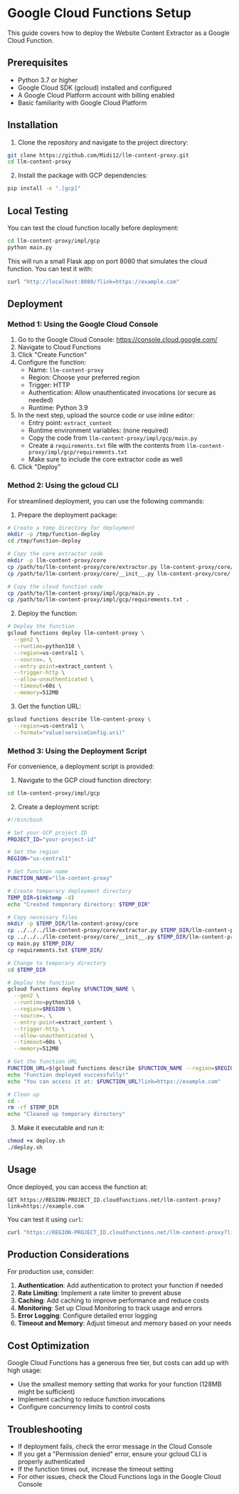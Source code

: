 # Google Cloud Functions Setup

This guide covers how to deploy the Website Content Extractor as a Google Cloud Function.

## Prerequisites

- Python 3.7 or higher
- Google Cloud SDK (gcloud) installed and configured
- A Google Cloud Platform account with billing enabled
- Basic familiarity with Google Cloud Platform

## Installation

1. Clone the repository and navigate to the project directory:

```bash
git clone https://github.com/Midi12/llm-content-proxy.git
cd llm-content-proxy
```

2. Install the package with GCP dependencies:

```bash
pip install -e ".[gcp]"
```

## Local Testing

You can test the cloud function locally before deployment:

```bash
cd llm-content-proxy/impl/gcp
python main.py
```

This will run a small Flask app on port 8080 that simulates the cloud function. You can test it with:

```bash
curl "http://localhost:8080/?link=https://example.com"
```

## Deployment

### Method 1: Using the Google Cloud Console

1. Go to the Google Cloud Console: https://console.cloud.google.com/
2. Navigate to Cloud Functions
3. Click "Create Function"
4. Configure the function:
   - Name: `llm-content-proxy`
   - Region: Choose your preferred region
   - Trigger: HTTP
   - Authentication: Allow unauthenticated invocations (or secure as needed)
   - Runtime: Python 3.9
5. In the next step, upload the source code or use inline editor:
   - Entry point: `extract_content`
   - Runtime environment variables: (none required)
   - Copy the code from `llm-content-proxy/impl/gcp/main.py`
   - Create a `requirements.txt` file with the contents from `llm-content-proxy/impl/gcp/requirements.txt`
   - Make sure to include the core extractor code as well
6. Click "Deploy"

### Method 2: Using the gcloud CLI

For streamlined deployment, you can use the following commands:

1. Prepare the deployment package:

```bash
# Create a temp directory for deployment
mkdir -p /tmp/function-deploy
cd /tmp/function-deploy

# Copy the core extractor code
mkdir -p llm-content-proxy/core
cp /path/to/llm-content-proxy/core/extractor.py llm-content-proxy/core/
cp /path/to/llm-content-proxy/core/__init__.py llm-content-proxy/core/

# Copy the cloud function code
cp /path/to/llm-content-proxy/impl/gcp/main.py .
cp /path/to/llm-content-proxy/impl/gcp/requirements.txt .
```

2. Deploy the function:

```bash
# Deploy the function
gcloud functions deploy llm-content-proxy \
  --gen2 \
  --runtime=python310 \
  --region=us-central1 \
  --source=. \
  --entry-point=extract_content \
  --trigger-http \
  --allow-unauthenticated \
  --timeout=60s \
  --memory=512MB
```

3. Get the function URL:

```bash
gcloud functions describe llm-content-proxy \
  --region=us-central1 \
  --format="value(serviceConfig.uri)"
```

### Method 3: Using the Deployment Script

For convenience, a deployment script is provided:

1. Navigate to the GCP cloud function directory:

```bash
cd llm-content-proxy/impl/gcp
```

2. Create a deployment script:

```bash
#!/bin/bash

# Set your GCP project ID
PROJECT_ID="your-project-id"

# Set the region
REGION="us-central1"

# Set function name
FUNCTION_NAME="llm-content-proxy"

# Create temporary deployment directory
TEMP_DIR=$(mktemp -d)
echo "Created temporary directory: $TEMP_DIR"

# Copy necessary files
mkdir -p $TEMP_DIR/llm-content-proxy/core
cp ../../../llm-content-proxy/core/extractor.py $TEMP_DIR/llm-content-proxy/core/
cp ../../../llm-content-proxy/core/__init__.py $TEMP_DIR/llm-content-proxy/core/
cp main.py $TEMP_DIR/
cp requirements.txt $TEMP_DIR/

# Change to temporary directory
cd $TEMP_DIR

# Deploy the function
gcloud functions deploy $FUNCTION_NAME \
  --gen2 \
  --runtime=python310 \
  --region=$REGION \
  --source=. \
  --entry-point=extract_content \
  --trigger-http \
  --allow-unauthenticated \
  --timeout=60s \
  --memory=512MB

# Get the function URL
FUNCTION_URL=$(gcloud functions describe $FUNCTION_NAME --region=$REGION --format="value(serviceConfig.uri)")
echo "Function deployed successfully!"
echo "You can access it at: $FUNCTION_URL?link=https://example.com"

# Clean up
cd -
rm -rf $TEMP_DIR
echo "Cleaned up temporary directory"
```

3. Make it executable and run it:

```bash
chmod +x deploy.sh
./deploy.sh
```

## Usage

Once deployed, you can access the function at:

```
GET https://REGION-PROJECT_ID.cloudfunctions.net/llm-content-proxy?link=https://example.com
```

You can test it using `curl`:

```bash
curl "https://REGION-PROJECT_ID.cloudfunctions.net/llm-content-proxy?link=https://example.com"
```

## Production Considerations

For production use, consider:

1. **Authentication**: Add authentication to protect your function if needed
2. **Rate Limiting**: Implement a rate limiter to prevent abuse
3. **Caching**: Add caching to improve performance and reduce costs
4. **Monitoring**: Set up Cloud Monitoring to track usage and errors
5. **Error Logging**: Configure detailed error logging
6. **Timeout and Memory**: Adjust timeout and memory based on your needs

## Cost Optimization

Google Cloud Functions has a generous free tier, but costs can add up with high usage:

- Use the smallest memory setting that works for your function (128MB might be sufficient)
- Implement caching to reduce function invocations
- Configure concurrency limits to control costs

## Troubleshooting

- If deployment fails, check the error message in the Cloud Console
- If you get a "Permission denied" error, ensure your gcloud CLI is properly authenticated
- If the function times out, increase the timeout setting
- For other issues, check the Cloud Functions logs in the Google Cloud Console